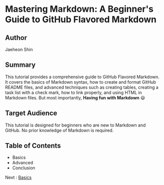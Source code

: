 # Mastering Markdown: A Beginner's Guide to GitHub Flavored Markdown

## Author
Jaeheon Shin

## Summary
This tutorial provides a comprehensive guide to GitHub Flavored Markdown. It covers the basics of Markdown syntax, how to create and format GitHub README files, and advanced techniques such as creating tables, creating a task list with a check mark, how to link properly, and using HTML in Markdown files. But most importantly, **Having fun with Markdown** :smiley:

## Target Audience
This tutorial is designed for beginners who are new to Markdown and GitHub. No prior knowledge of Markdown is required.

## Table of Contents

- Basics
- Advanced
- Conclusion

Next : [Basics](https://github.com/sjh90331/Mastering_Markdown/blob/main/Basics.md)
